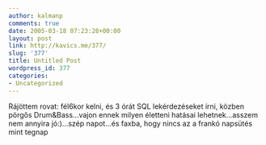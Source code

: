 ```yaml
---
author: kalmanp
comments: true
date: 2005-03-18 07:23:28+00:00
layout: post
link: http://kavics.me/377/
slug: '377'
title: Untitled Post
wordpress_id: 377
categories:
- Uncategorized
---
```


Rájöttem rovat: fél6kor kelni, és 3 órát SQL lekérdezéseket írni, közben pörgős Drum&Bass...vajon ennek milyen életteni hatásai lehetnek...asszem nem annyira jó:)...szép napot...és faxba, hogy nincs az a frankó napsütés mint tegnap
